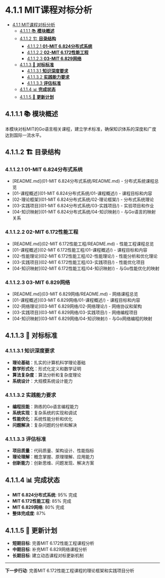 # 4.1.1 MIT课程对标分析

<!-- TOC START -->
- [4.1.1 MIT课程对标分析](#411-mit课程对标分析)
  - [4.1.1.1 📚 **模块概述**](#4111--模块概述)
  - [4.1.1.2 🏗️ **目录结构**](#4112-️-目录结构)
    - [4.1.1.2.1 **01-MIT 6.824分布式系统**](#41121-01-mit-6824分布式系统)
    - [4.1.1.2.2 **02-MIT 6.172性能工程**](#41122-02-mit-6172性能工程)
    - [4.1.1.2.3 **03-MIT 6.829网络**](#41123-03-mit-6829网络)
  - [4.1.1.3 🎯 **对标标准**](#4113--对标标准)
    - [4.1.1.3.1 **知识深度要求**](#41131-知识深度要求)
    - [4.1.1.3.2 **实践能力要求**](#41132-实践能力要求)
    - [4.1.1.3.3 **评估标准**](#41133-评估标准)
  - [4.1.1.4 📊 **完成状态**](#4114--完成状态)
  - [4.1.1.5 🔄 **更新计划**](#4115--更新计划)
<!-- TOC END -->

## 4.1.1.1 📚 **模块概述**

本模块对标MIT的Go语言相关课程，建立学术标准，确保知识体系的深度和广度达到国际一流水平。

## 4.1.1.2 🏗️ **目录结构**

### 4.1.1.2.1 **01-MIT 6.824分布式系统**

- [README.md](01-MIT 6.824分布式系统/README.md) - 分布式系统课程总览
- [01-课程概述](01-MIT 6.824分布式系统/01-课程概述/) - 课程目标和内容
- [02-理论框架](01-MIT 6.824分布式系统/02-理论框架/) - 分布式系统理论
- [03-实践项目](01-MIT 6.824分布式系统/03-实践项目/) - 实验项目和作业
- [04-知识映射](01-MIT 6.824分布式系统/04-知识映射/) - 与Go语言的映射关系

### 4.1.1.2.2 **02-MIT 6.172性能工程**

- [README.md](02-MIT 6.172性能工程/README.md) - 性能工程课程总览
- [01-课程概述](02-MIT 6.172性能工程/01-课程概述/) - 课程目标和内容
- [02-性能理论](02-MIT 6.172性能工程/02-性能理论/) - 性能分析和优化理论
- [03-实践项目](02-MIT 6.172性能工程/03-实践项目/) - 性能优化项目
- [04-知识映射](02-MIT 6.172性能工程/04-知识映射/) - 与Go性能优化的映射

### 4.1.1.2.3 **03-MIT 6.829网络**

- [README.md](03-MIT 6.829网络/README.md) - 网络课程总览
- [01-课程概述](03-MIT 6.829网络/01-课程概述/) - 课程目标和内容
- [02-网络理论](03-MIT 6.829网络/02-网络理论/) - 网络协议和架构
- [03-实践项目](03-MIT 6.829网络/03-实践项目/) - 网络编程项目
- [04-知识映射](03-MIT 6.829网络/04-知识映射/) - 与Go网络编程的映射

## 4.1.1.3 🎯 **对标标准**

### 4.1.1.3.1 **知识深度要求**

- **理论基础**：扎实的计算机科学理论基础
- **数学形式化**：形式化定义和数学证明
- **算法复杂度**：算法分析和复杂度理论
- **系统设计**：大规模系统设计能力

### 4.1.1.3.2 **实践能力要求**

- **编程技能**：熟练的Go语言编程能力
- **系统实现**：复杂系统的实现和调试
- **性能优化**：系统性能分析和优化
- **问题解决**：复杂问题的分析和解决

### 4.1.1.3.3 **评估标准**

- **项目质量**：代码质量、架构设计、性能指标
- **理论理解**：概念掌握、原理理解、应用能力
- **创新能力**：创新思维、问题发现、解决方案

## 4.1.1.4 📊 **完成状态**

- **MIT 6.824分布式系统**: 95% 完成
- **MIT 6.172性能工程**: 85% 完成
- **MIT 6.829网络**: 80% 完成
- **整体完成度**: 87%

## 4.1.1.5 🔄 **更新计划**

- **短期目标**: 完善MIT 6.172性能工程课程分析
- **中期目标**: 补充MIT 6.829网络课程分析
- **长期目标**: 建立动态课程对标更新机制

---

**下一步行动**: 完善MIT 6.172性能工程课程的理论框架和实践项目分析
